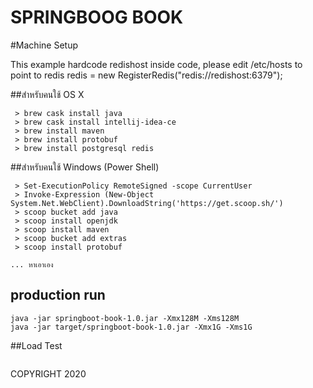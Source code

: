SPRINGBOOG BOOK
=====
#Machine Setup

This example hardcode redishost inside code, please edit /etc/hosts to point to redis
redis = new RegisterRedis("redis://redishost:6379");

##สำหรับคนใช้ OS X
```
 > brew cask install java
 > brew cask install intellij-idea-ce
 > brew install maven
 > brew install protobuf
 > brew install postgresql redis
```


##สำหรับคนใช้ Windows (Power Shell)
```
 > Set-ExecutionPolicy RemoteSigned -scope CurrentUser
 > Invoke-Expression (New-Object System.Net.WebClient).DownloadString('https://get.scoop.sh/')
 > scoop bucket add java
 > scoop install openjdk
 > scoop install maven
 > scoop bucket add extras
 > scoop install protobuf
 
... หาเอาเอง
```

## production run
```
java -jar springboot-book-1.0.jar -Xmx128M -Xms128M
java -jar target/springboot-book-1.0.jar -Xmx1G -Xms1G
```

##Load Test
```
```


COPYRIGHT 2020 
